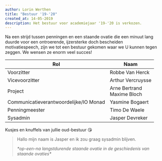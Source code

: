 ```yaml
---
author: Lorin Werthen
title: "Bestuur '19-'20"
created_at: 14-05-2019
description: Het bestuur voor academiejaar '19-'20 is verkozen.
---
```


Na een strijd tussen penningen en een staande ovatie die een minuut lang duurde voor een ontroerende, ijzersterke doch bescheiden motivatiespeech, zijn we tot een bestuur gekomen waar we U kunnen tegen zeggen. We wensen ze enorm veel succes!

| Rol                                    | Naam                           |
|----------------------------------------|--------------------------------|
| Voorzitter                             | Robbe Van Herck                |
| Vicevoorzitter                         | Arthur Vercruysse              |
| Project                                | Arne Bertrand<br> Maxime Bloch |
| Communicatieverantwoordelijke/IO Monad | Yasmine Bogaert                |
| Penningmeester                         | Timo De Waele                  |
| Sysadmin                               | Jasper Devreker                |

Kusjes en knuffels van jullie oud-bestuur 😘

> Hallo mijn naam is Jasper en ik zou graag sysadmin blijven.
>
> _\*op-een-na langstdurende staande ovatie in de geschiedenis van staande ovaties\*_
